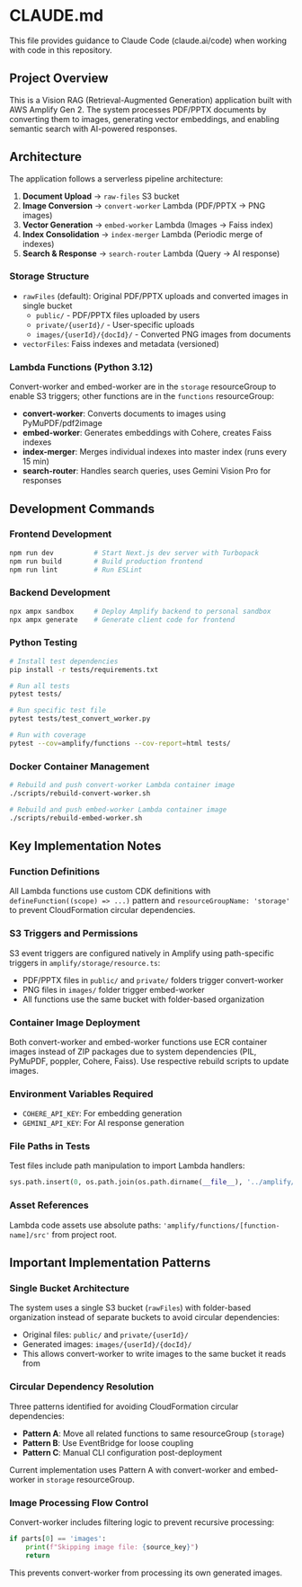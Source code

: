 # CLAUDE.md

This file provides guidance to Claude Code (claude.ai/code) when working with code in this repository.

## Project Overview

This is a Vision RAG (Retrieval-Augmented Generation) application built with AWS Amplify Gen 2. The system processes PDF/PPTX documents by converting them to images, generating vector embeddings, and enabling semantic search with AI-powered responses.

## Architecture

The application follows a serverless pipeline architecture:

1. **Document Upload** → `raw-files` S3 bucket
2. **Image Conversion** → `convert-worker` Lambda (PDF/PPTX → PNG images)
3. **Vector Generation** → `embed-worker` Lambda (Images → Faiss index)
4. **Index Consolidation** → `index-merger` Lambda (Periodic merge of indexes)
5. **Search & Response** → `search-router` Lambda (Query → AI response)

### Storage Structure
- `rawFiles` (default): Original PDF/PPTX uploads and converted images in single bucket
  - `public/` - PDF/PPTX files uploaded by users
  - `private/{userId}/` - User-specific uploads
  - `images/{userId}/{docId}/` - Converted PNG images from documents
- `vectorFiles`: Faiss indexes and metadata (versioned)

### Lambda Functions (Python 3.12)
Convert-worker and embed-worker are in the `storage` resourceGroup to enable S3 triggers; other functions are in the `functions` resourceGroup:

- **convert-worker**: Converts documents to images using PyMuPDF/pdf2image
- **embed-worker**: Generates embeddings with Cohere, creates Faiss indexes
- **index-merger**: Merges individual indexes into master index (runs every 15 min)
- **search-router**: Handles search queries, uses Gemini Vision Pro for responses

## Development Commands

### Frontend Development
```bash
npm run dev          # Start Next.js dev server with Turbopack
npm run build        # Build production frontend
npm run lint         # Run ESLint
```

### Backend Development
```bash
npx ampx sandbox     # Deploy Amplify backend to personal sandbox
npx ampx generate    # Generate client code for frontend
```

### Python Testing
```bash
# Install test dependencies
pip install -r tests/requirements.txt

# Run all tests
pytest tests/

# Run specific test file
pytest tests/test_convert_worker.py

# Run with coverage
pytest --cov=amplify/functions --cov-report=html tests/
```

### Docker Container Management
```bash
# Rebuild and push convert-worker Lambda container image
./scripts/rebuild-convert-worker.sh

# Rebuild and push embed-worker Lambda container image
./scripts/rebuild-embed-worker.sh
```

## Key Implementation Notes

### Function Definitions
All Lambda functions use custom CDK definitions with `defineFunction((scope) => ...)` pattern and `resourceGroupName: 'storage'` to prevent CloudFormation circular dependencies.

### S3 Triggers and Permissions
S3 event triggers are configured natively in Amplify using path-specific triggers in `amplify/storage/resource.ts`:
- PDF/PPTX files in `public/` and `private/` folders trigger convert-worker
- PNG files in `images/` folder trigger embed-worker
- All functions use the same bucket with folder-based organization

### Container Image Deployment
Both convert-worker and embed-worker functions use ECR container images instead of ZIP packages due to system dependencies (PIL, PyMuPDF, poppler, Cohere, Faiss). Use respective rebuild scripts to update images.

### Environment Variables Required
- `COHERE_API_KEY`: For embedding generation
- `GEMINI_API_KEY`: For AI response generation

### File Paths in Tests
Test files include path manipulation to import Lambda handlers:
```python
sys.path.insert(0, os.path.join(os.path.dirname(__file__), '../amplify/functions/[function-name]/src'))
```

### Asset References
Lambda code assets use absolute paths: `'amplify/functions/[function-name]/src'` from project root.

## Important Implementation Patterns

### Single Bucket Architecture
The system uses a single S3 bucket (`rawFiles`) with folder-based organization instead of separate buckets to avoid circular dependencies:
- Original files: `public/` and `private/{userId}/`
- Generated images: `images/{userId}/{docId}/`
- This allows convert-worker to write images to the same bucket it reads from

### Circular Dependency Resolution
Three patterns identified for avoiding CloudFormation circular dependencies:
- **Pattern A**: Move all related functions to same resourceGroup (`storage`)
- **Pattern B**: Use EventBridge for loose coupling
- **Pattern C**: Manual CLI configuration post-deployment

Current implementation uses Pattern A with convert-worker and embed-worker in `storage` resourceGroup.

### Image Processing Flow Control
Convert-worker includes filtering logic to prevent recursive processing:
```python
if parts[0] == 'images':
    print(f"Skipping image file: {source_key}")
    return
```
This prevents convert-worker from processing its own generated images.